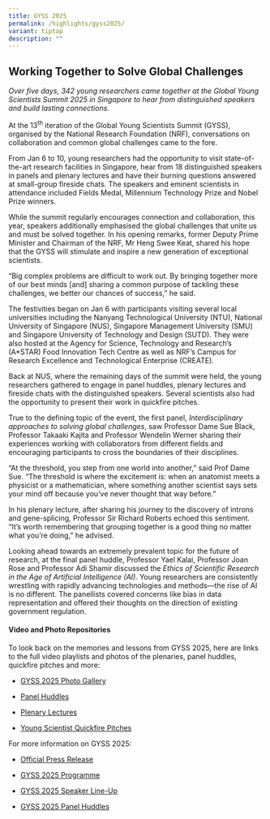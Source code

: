 ```yaml
---
title: GYSS 2025
permalink: /highlights/gyss2025/
variant: tiptap
description: ""
---
```

<h2><strong>Working Together to Solve Global Challenges</strong></h2>
<p><em>Over five days, 342 young researchers came together at the Global Young Scientists Summit 2025 in Singapore to hear from distinguished speakers and build lasting connections.</em>
</p>
<p>At the 13<sup>th</sup> iteration of the Global Young Scientists Summit
(GYSS), organised by the National Research Foundation (NRF), conversations
on collaboration and common global challenges came to the fore.</p>
<p>From Jan 6 to 10, young researchers had the opportunity to visit state-of-the-art
research facilities in Singapore, hear from 18 distinguished speakers in
panels and plenary lectures and have their burning questions answered at
small-group fireside chats. The speakers and eminent scientists in attendance
included Fields Medal, Millennium Technology Prize and Nobel Prize winners.</p>
<p>While the summit regularly encourages connection and collaboration, this
year, speakers additionally emphasised the global challenges that unite
us and must be solved together. In his opening remarks, former Deputy Prime
Minister and Chairman of the NRF, Mr Heng Swee Keat, shared his hope that
the GYSS will stimulate and inspire a new generation of exceptional scientists.</p>
<p>“Big complex problems are difficult to work out. By bringing together
more of our best minds [and] sharing a common purpose of tackling these
challenges, we better our chances of success,” he said.</p>
<p>The festivities began on Jan 6 with participants visiting several local
universities including the Nanyang Technological University (NTU), National
University of Singapore (NUS), Singapore Management University (SMU) and
Singapore University of Technology and Design (SUTD). They were also hosted
at the Agency for Science, Technology and Research’s (A*STAR) Food Innovation
Tech Centre as well as NRF’s Campus for Research Excellence and Technological
Enterprise (CREATE).</p>
<p>Back at NUS, where the remaining days of the summit were held, the young
researchers gathered to engage in panel huddles, plenary lectures and fireside
chats with the distinguished speakers. Several scientists also had the
opportunity to present their work in quickfire pitches.</p>
<p>True to the defining topic of the event, the first panel, <em>Interdisciplinary approaches to solving global challenges</em>,
saw Professor Dame Sue Black, Professor Takaaki Kajita and Professor Wendelin
Werner sharing their experiences working with collaborators from different
fields and encouraging participants to cross the boundaries of their disciplines.</p>
<p>“At the threshold, you step from one world into another,” said Prof Dame
Sue. “The threshold is where the excitement is: when an anatomist meets
a physicist or a mathematician, where something another scientist says
sets your mind off because you’ve never thought that way before.”</p>
<p>In his plenary lecture, after sharing his journey to the discovery of
introns and gene-splicing, Professor Sir Richard Roberts echoed this sentiment.
“It’s worth remembering that grouping together is a good thing no matter
what you’re doing,” he advised.</p>
<p>Looking ahead towards an extremely prevalent topic for the future of research,
at the final panel huddle, Professor Yael Kalai, Professor Joan Rose and
Professor Adi Shamir discussed the <em>Ethics of Scientific Research in the Age of Artificial Intelligence (AI). </em>Young
researchers are consistently wrestling with rapidly advancing technologies
and methods—the rise of AI is no different. The panellists covered concerns
like bias in data representation and offered their thoughts on the direction
of existing government regulation.</p>
<p></p>
<h4>Video and Photo Repositories</h4>
<p>To look back on the memories and lessons from GYSS 2025, here are links
to the full video playlists and photos of the plenaries, panel huddles,
quickfire pitches and more:</p>
<ul data-tight="true" class="tight">
<li>
<p><a href="https://gyss.nrf.gov.sg/gyss-2025/photo-gallery/" rel="noopener noreferrer nofollow" target="_blank">GYSS 2025 Photo Gallery</a>
</p>
</li>
<li>
<p><a href="https://www.youtube.com/watch?v=eZhOUtUIIQ8&amp;list=PLXusWh0JoRx-DjL4-lapU-y62BYfPWyde" rel="noopener noreferrer nofollow" target="_blank">Panel Huddles</a>
</p>
</li>
<li>
<p><a href="https://www.youtube.com/watch?v=RT5LaVPEiyU&amp;list=PLXusWh0JoRx9Lp866wA2CxdjeCj4OBwGt" rel="noopener noreferrer nofollow" target="_blank">Plenary Lectures</a>
</p>
</li>
<li>
<p><a href="https://www.youtube.com/watch?v=Di90tgMDagE&amp;list=PLXusWh0JoRx_Qnfeom1w7XreprZCQBa4l" rel="noopener noreferrer nofollow" target="_blank">Young Scientist Quickfire Pitches</a>
</p>
</li>
</ul>
<p></p>
<p>For more information on GYSS 2025:</p>
<ul data-tight="true" class="tight">
<li>
<p><a href="https://gyss.nrf.gov.sg/files/Over_340_young_scientists_from_49_countries_converge_at_the_2025_Global_Young_Scientists_Summit.pdf" rel="noopener noreferrer nofollow" target="_blank">Official Press Release</a>
</p>
</li>
<li>
<p><a href="https://gyss.nrf.gov.sg/gyss-2025/programme/" rel="noopener noreferrer nofollow" target="_blank">GYSS 2025 Programme</a>
</p>
</li>
<li>
<p><a href="https://gyss.nrf.gov.sg/gyss-2025/speakers/" rel="noopener noreferrer nofollow" target="_blank">GYSS 2025 Speaker Line-Up</a>
</p>
</li>
<li>
<p><a href="https://gyss.nrf.gov.sg/gyss-2025/panel-huddles/" rel="noopener noreferrer nofollow" target="_blank">GYSS 2025 Panel Huddles</a>
</p>
</li>
</ul>
<p></p>